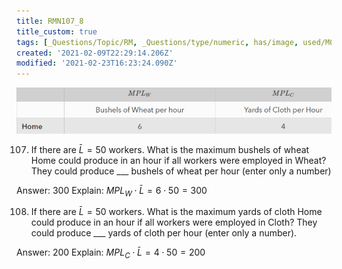 ```yaml
---
title: RMN107_8
title_custom: true
tags: [_Questions/Topic/RM, _Questions/type/numeric, has/image, used/M01]
created: '2021-02-09T22:29:14.206Z'
modified: '2021-02-23T16:23:24.090Z'
---
```


![](../attachments/RMM107_8_image.png)

107. If there are $\bar L = 50$ workers. What is the maximum bushels of wheat Home could produce in an hour if all workers were employed in Wheat?   They could produce ___ bushels of wheat per hour (enter only a number)

Answer: 300 
Explain: $MPL_W \cdot \bar L = 6\cdot 50=300$


108. If there are $\bar L = 50$ workers. What is the maximum yards of cloth Home could produce in an hour if all workers were employed in Cloth?   They could produce ___ yards of cloth per hour (enter only a number).

Answer: 200
Explain: $MPL_C \cdot \bar L = 4\cdot 50=200$

[^comment]: These ended up as RMN105 and 105 and were used in THP Ricardian Questions.
